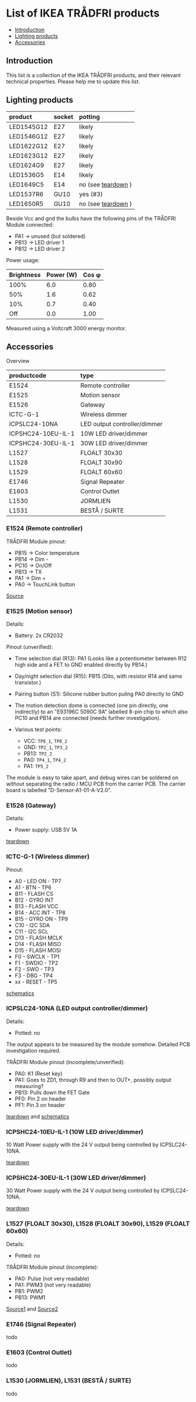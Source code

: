 # List of IKEA TRÅDFRI products

* [Introduction](#introduction)
* [Lighting products](#lighting-products)
* [Accessories](#accessories)

## Introduction
This list is a collection of the IKEA TRÅDFRI products, and their relevant technical properties. Please help me to update this list.

## Lighting products

| product | socket | potting |
|:--------|--------|:--------|
| LED1545G12 | E27 | likely | 
| LED1546G12 | E27 | likely |
| LED1622G12 | E27 | likely |
| LED1623G12 | E27 | likely |
| LED1624G9 | E27 | likely |
| LED1536G5 | E14 | likely |
| LED1649C5 | E14 | no (see [teardown](/teardowns/LED1649C5) ) |
| LED1537R6 | GU10 | yes (#3) |
| LED1650R5 | GU10 | no (see [teardown](/teardowns/LED1650R5) )|

Beside Vcc and gnd the bulbs have the following pins of the TRÅDFRI Module connected: 
* PA1 -> unused (but soldered)
* PB13 -> LED driver 1
* PB12 -> LED driver 2

Power usage:

| Brightness | Power (W) | Cos φ |
|------------|-----------|-------|
| 100%       | 6.0       | 0.80  |
| 50%        | 1.6       | 0.62  |
| 10%        | 0.7       | 0.40  |
| Off        | 0.0       | 1.00  |

Measured using a Voltcraft 3000 energy monitor.

## Accessories

Overview

| productcode | type |
|:------------|:-----|
| E1524 | Remote controller |
| E1525 | Motion sensor |
| E1526 | Gateway |
| ICTC-G-1 | Wireless dimmer |
| ICPSLC24-10NA | LED output controller/dimmer |
| ICPSHC24-10EU-IL-1 | 10W LED driver/dimmer |
| ICPSHC24-30EU-IL-1 | 30W LED driver/dimmer |
| L1527 | FLOALT 30x30 |
| L1528 | FLOALT 30x90 |
| L1529 | FLOALT 60x60 |
| E1746 | Signal Repeater |
| E1603 | Control Outlet |
| L1530 | JORMLIEN |
|	L1531 | BESTÅ / SURTE |


### E1524 (Remote controller)

TRÅDFRI Module pinout:

* PB15 -> Color temperature
* PB14 -> Dim -
* PC10 -> On/Off
* PB13 -> TX
* PA1 -> Dim +
* PA0 -> TouchLink button

[Source](https://www.heise.de/make/artikel/Ikea-Tradfri-Anleitung-fuer-ein-ESP8266-Lampen-Gateway-3598411.html)

### E1525 (Motion sensor)

Details:

* Battery: 2x CR2032

Pinout (unverified):

* Time selection dial (R13): PA1 (Looks like a potentiometer between R12 high side and a FET to GND enabled directly by PB14.)
* Day/night selection dial (R15): PB15 (Dito, with resistor R14 and same transistor.)
* Pairing button (S1): Silicone rubber button puling PA0 directly to GND

* The motion detection dome is connected (one pin directly, one indirectly) to an "E93196C 5090C 9A" labelled 8-pin chip to which also PC10 and PB14 are connected (needs further investigation).

* Various test points:
  * VCC: `TP8_1`, `TP8_2`
  * GND: `TP2_1`, `TP3_2`
  * PB13: `TP2_2`
  * PA0: `TP4_1`, `TP4_2`
  * PA1: `TP5_2`

The module is easy to take apart, and debug wires can be soldered on without separating the radio / MCU PCB from the carrier PCB. The carrier board is labelled "D-Sensor-A1-01-A-V2.0".

### E1526 (Gateway)

Details:

* Power supply: USB 5V 1A

[teardown](/teardowns/E1526)

### ICTC-G-1 (Wireless dimmer)

Pinout: 

* A0  - LED ON     - TP7
* A1  - BTN        - TP6
* B11 - FLASH CS
* B12 - GYRO INT
* B13 - FLASH VCC
* B14 - ACC INT    - TP8
* B15 - GYRO ON    - TP9
* C10 - I2C SDA
* C11 - I2C SCL
* D13 - FLASH MCLK
* D14 - FLASH MISO
* D15 - FLASH MOSI
* F0  - SWCLK      - TP1
* F1  - SWDIO      - TP2
* F2  - SWO        - TP3
* F3  - DBG        - TP4
* xx  - RESET      - TP5

[schematics](/teardowns/ICTC-G-1/schematics)


### ICPSLC24-10NA (LED output controller/dimmer)

Details:

* Potted: no

The output appears to be measured by the module somehow.
Detailed PCB investigation required.

TRÅDFRI Module pinout (incomplete/unverified):

* PA0: K1 (Reset key)
* PA1: Goes to ZD1, through R9 and then to OUT+, possibly output measuring?
* PB13: Pulls down the FET Gate
* PF0: Pin 2 on header
* PF1: Pin 3 on header

[teardown](/teardowns/ICPSLC24-10NA/images) and [schematics](/teardowns/ICPSLC24-10NA/schematics)

### ICPSHC24-10EU-IL-1 (10W LED driver/dimmer)

10 Watt Power supply with the 24 V output being controlled by ICPSLC24-10NA.

[teardown](/teardowns/ICPSHC24-10EU-IL-1)


### ICPSHC24-30EU-IL-1 (30W LED driver/dimmer)

30 Watt Power supply with the 24 V output being controlled by ICPSLC24-10NA.

[teardown](/teardowns/ICPSHC24-30EU-IL-1)

### L1527 (FLOALT 30x30), L1528 (FLOALT 30x90), L1529 (FLOALT 60x60)

Details:

* Potted: no

TRÅDFRI Module pinout (incomplete):

* PA0: Pulse (not very readable)
* PA1: PWM3 (not very readable)
* PB1: PWM2
* PB13: PWM1

[Source1](https://tweakers.net/nieuws/135893/ikea-komt-met-leddriver-om-geintegreerde-verlichting-slim-te-maken.html) and [Source2](https://imgur.com/gallery/bDTRQ)

### E1746 (Signal Repeater)

todo

### E1603 (Control Outlet)

todo

### L1530 (JORMLIEN), L1531 (BESTÅ / SURTE)

todo

